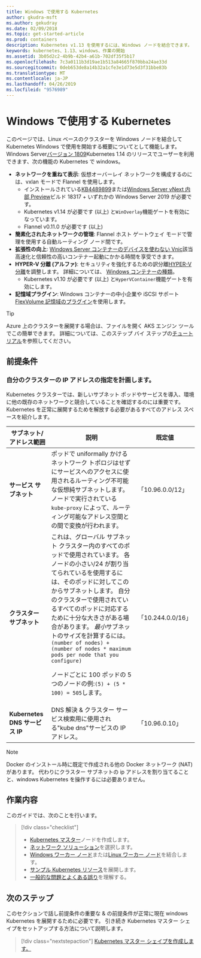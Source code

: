 ```yaml
---
title: Windows で使用する Kubernetes
author: gkudra-msft
ms.author: gekudray
ms.date: 02/09/2018
ms.topic: get-started-article
ms.prod: containers
description: Kubernetes v1.13 を使用するには、Windows ノードを結合できます。
keywords: kubernetes、1.13、windows、作業の開始
ms.assetid: 3b05d2c2-4b9b-42b4-a61b-702df35f5b17
ms.openlocfilehash: 7c3a0111b3d19ae1b513a84665f870bba24ae33d
ms.sourcegitcommit: 0deb653de8a14b32a1cfe3e1d73e5d3f31bbe83b
ms.translationtype: MT
ms.contentlocale: ja-JP
ms.lasthandoff: 04/26/2019
ms.locfileid: "9576989"
---
```

# <a name="kubernetes-on-windows"></a>Windows で使用する Kubernetes

このページでは、Linux ベースのクラスターを Windows ノードを結合して Kubernetes Windows で使用を開始する概要についてとして機能します。 Windows Server[バージョン 1809](https://docs.microsoft.com/en-us/windows-server/get-started/whats-new-in-windows-server-1809#container-networking-with-kubernetes)Kubernetes 1.14 のリリースでユーザーを利用できます、次の機能の Kubernetes で windows。

- **ネットワークを重ねて表示**: 仮想オーバーレイ ネットワークを構成するのには、vxlan モードで Flannel を使用します。
    - インストールされている[KB4489899](https://support.microsoft.com/en-us/help/4489899)または[Windows Server vNext 内部 Preview](https://blogs.windows.com/windowsexperience/tag/windows-insider-program/)ビルド 18317 + いずれかの Windows Server 2019 が必要です。
    - Kubernetes v1.14 が必要です (以上) と`WinOverlay`機能ゲートを有効になっています。
    - Flannel v0.11.0 が必要です (以上)
- **簡素化されたネットワークの管理**: Flannel ホスト ゲートウェイ モードで管理を使用する自動ルーティング ノード間です。
- **拡張性の向上**: [Windows Server コンテナーのデバイスを使わない Vnic](https://blogs.technet.microsoft.com/networking/2018/04/27/network-start-up-and-performance-improvements-in-windows-10-spring-creators-update-and-windows-server-version-1803/)該当高速化と信頼性の高いコンテナー起動にかかる時間を享受できます。
- **HYPER-V 分離 (アルファ)**: セキュリティを強化するための訳分離[HYPER-V 分離](https://kubernetes.io/docs/getting-started-guides/windows/#hyper-v-containers)を調整します。 詳細については、 [Windows コンテナーの種類](https://docs.microsoft.com/en-us/virtualization/windowscontainers/about/#windows-container-types)。
    - Kubernetes v1.10 が必要です (以上) と`HyperVContainer`機能ゲートを有効にします。
- **記憶域プラグイン**: Windows コンテナーの中小企業や iSCSI サポート[FlexVolume 記憶域のプラグイン](https://github.com/Microsoft/K8s-Storage-Plugins)を使用します。

>[!TIP]
>Azure 上のクラスターを展開する場合は、ファイルを開く AKS エンジン ツールでこの簡単できます。 詳細については、このステップ バイ ステップの[チュートリアル](https://github.com/Azure/aks-engine/blob/master/docs/topics/windows.md)を参照してください。

## <a name="prerequisites"></a>前提条件

### <a name="plan-ip-addressing-for-your-cluster"></a>自分のクラスターの IP アドレスの指定を計画します。

<a name="definitions"></a>Kubernetes クラスターでは、新しいサブネット ポッドやサービスを導入、環境に他の既存のネットワークと競合していることを確認するのには重要です。 Kubernetes を正常に展開するためを解放する必要があるすべてのアドレス スペースを紹介します。

| サブネット/アドレス範囲 | 説明 | 既定値 |
| --------- | ------------- | ------------- |
| <a name="service-subnet-def"></a>**サービス サブネット** | ポッドで uniformally かけるネットワーク トポロジはせずにサービスへのアクセスに使用されるルーティング不可能な仮想純サブネットします。 ノードで実行されている `kube-proxy` によって、ルーティング可能なアドレス空間との間で変換が行われます。 | 「10.96.0.0/12」 |
| <a name="cluster-subnet-def"></a>**クラスター サブネット** |  これは、グローバル サブネット クラスター内のすべてのポッドで使用されています。 各ノードの小さい/24 が割り当てられているを使用するには、そのポッドに対してこのからサブネットします。 自分のクラスターで使用されているすべてのポッドに対応するために十分な大きさがある場合があります。 *最小*サブネットのサイズを計算するには。 `(number of nodes) + (number of nodes * maximum pods per node that you configure)` <p/>ノードごとに 100 ポッドの 5 つのノードの例:`(5) + (5 *  100) = 505`します。  | 「10.244.0.0/16」 |
| **Kubernetes DNS サービス IP** | DNS 解決 & クラスター サービス検索用に使用される"kube dns"サービスの IP アドレス。 | 「10.96.0.10」 |

> [!NOTE]
> Docker のインストール時に既定で作成される他の Docker ネットワーク (NAT) があります。 代わりにクラスター サブネットの ip アドレスを割り当てることと、windows Kubernetes を操作するには必要ありません。

## <a name="what-you-will-accomplish"></a>作業内容

このガイドでは、次のことを行います。

> [!div class="checklist"]
> * [Kubernetes マスター](./creating-a-linux-master.md)ノードを作成します。  
> * [ネットワーク ソリューション](./network-topologies.md)を選択します。  
> * [Windows ワーカー ノード](./joining-windows-workers.md)または[Linux ワーカー ノード](./joining-linux-workers.md)を結合します。  
> * [サンプル Kubernetes リソース](./deploying-resources.md)を展開します。  
> * [一般的な問題とよくある誤り](./common-problems.md)を理解する。

## <a name="next-steps"></a>次のステップ

このセクションで話し前提条件の重要な & の前提条件が正常に現在 windows Kubernetes を展開するために必要です。 引き続き Kubernetes マスター シェイプをセットアップする方法について説明します。

>[!div class="nextstepaction"]
>[Kubernetes マスター シェイプを作成します。](./creating-a-linux-master.md)